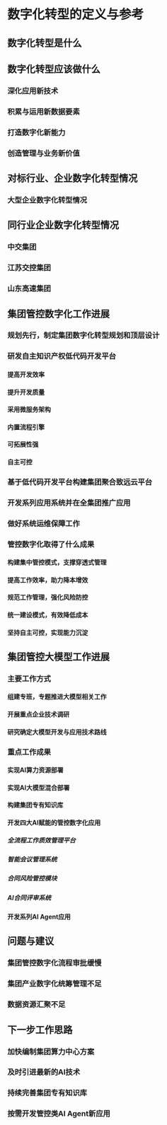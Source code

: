 # 数字化转型的定义与参考
## 数字化转型是什么
## 数字化转型应该做什么
### 深化应用新技术
### 积累与运用新数据要素
### 打造数字化新能力
### 创造管理与业务新价值
## 对标行业、企业数字化转型情况
### 大型企业数字化转型情况
## 同行业企业数字化转型情况
### 中交集团
### 江苏交控集团
### 山东高速集团
## 集团管控数字化工作进展
### 规划先行，制定集团数字化转型规划和顶层设计
### 研发自主知识产权低代码开发平台
#### 提高开发效率
#### 提升开发质量
#### 采用微服务架构
#### 内置流程引擎
#### 可拓展性强
#### 自主可控
### 基于低代码开发平台构建集团聚合致远云平台
### 开发系列应用系统并在全集团推广应用
### 做好系统运维保障工作
### 管控数字化取得了什么成果
#### 构建集中管控模式，支撑穿透式管理
#### 提高工作效率，助力降本增效
#### 规范工作管理，强化风险防控
#### 统一建设模式，有效降低成本
#### 坚持自主可控，实现能力沉淀
## 集团管控大模型工作进展
### 主要工作方式
#### 组建专班，专题推进大模型相关工作
#### 开展重点企业技术调研
#### 研究确定大模型开发与应用技术路线
### 重点工作成果
#### 实现AI算力资源部署
#### 实现AI大模型混合部署
#### 构建集团专有知识库
#### 开发四大AI赋能的管控数字化应用
##### 全流程工作质效管理平台
##### 智能会议管理系统
##### 合同风险管控模块
##### AI合同评审系统
#### 开发系列AI Agent应用
## 问题与建议
### 集团管控数字化流程审批缓慢
### 集团产业数字化统筹管理不足
### 数据资源汇聚不足
## 下一步工作思路
### 加快编制集团算力中心方案
### 及时引进最新的AI技术
### 持续完善集团专有知识库
### 按需开发管控类AI Agent新应用
